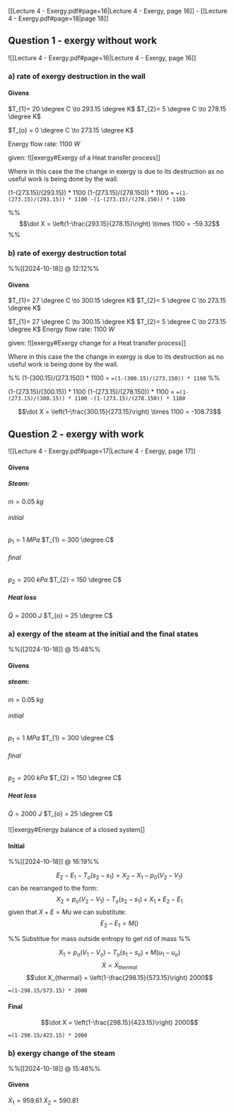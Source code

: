 
[[Lecture 4 - Exergy.pdf#page=16|Lecture 4 - Exergy, page 16]] - [[Lecture 4 - Exergy.pdf#page=18|page 18]]

## Question 1 - exergy without work

![[Lecture 4 - Exergy.pdf#page=16|Lecture 4 - Exergy, page 16]]

### a) rate of exergy destruction in the wall
#### Givens
$T_{1}= 20 \degree C \to 293.15 \degree K$
$T_{2}= 5 \degree C \to 278.15 \degree K$

$T_{o} = 0 \degree C \to 273.15 \degree K$

Energy flow rate:
$1100 \ W$

given:
![[exergy#Exergy of a Heat transfer process]]

Where in this case the the change in exergy is due to its destruction as no useful work is being done by the wall.

(1-(273.15)/(293.15)) * 1100 (1-(273.15)/(278.150)) * 1100 = `=(1-(273.15)/(293.15)) * 1100 -(1-(273.15)/(278.150)) * 1100`

%%$$\dot X = \left(1-\frac{293.15}{278.15}\right) \times 1100 = -59.32$$%%

### b) rate of exergy destruction total
%%[[2024-10-18]] @ 12:12%%

#### Givens
$T_{1}= 27 \degree C \to 300.15 \degree K$
$T_{2}= 5 \degree C \to 273.15 \degree K$

$T_{1}= 27 \degree C \to 300.15 \degree K$
$T_{2}= 5 \degree C \to 273.15 \degree K$
Energy flow rate:
$1100 \ W$

given:
![[exergy#Exergy change for a Heat transfer process]]

Where in this case the the change in exergy is due to its destruction as no useful work is being done by the wall.

%% (1-(300.15)/(273.150)) * 1100 = `=(1-(300.15)/(273.150)) * 1100` %%

(1-(273.15)/(300.15)) * 1100 (1-(273.15)/(278.150)) * 1100 = `=(1-(273.15)/(300.15)) * 1100 -(1-(273.15)/(278.150)) * 1100`

$$\dot X = \left(1-\frac{300.15}{273.15}\right) \times 1100 = -108.73$$

## Question 2 - exergy with work

![[Lecture 4 - Exergy.pdf#page=17|Lecture 4 - Exergy, page 17]]

#### Givens
##### Steam:
$m = 0.05 \ kg$

###### initial
$p_{1} = 1 \ MPa$
$T_{1} = 300 \degree C$

###### final
$p_{2} = 200 \ kPa$
$T_{2} = 150 \degree C$

##### Heat loss
$\dot Q = 2000 \ J$
$T_{o} = 25 \degree C$

### a) exergy of the steam at the initial and the final states
%%[[2024-10-18]] @ 15:48%%

#### Givens
##### steam:
$m = 0.05 \ kg$

###### initial
$p_{1} = 1 \ MPa$
$T_{1} = 300 \degree C$

###### final
$p_{2} = 200 \ kPa$
$T_{2} = 150 \degree C$

##### Heat loss
$\dot Q = 2000 \ J$
$T_{o} = 25 \degree C$

#### 
![[exergy#Energy balance of a closed system]]

#### Initial
%%[[2024-10-18]] @ 16:19%%

$$E_{2}-E_{1} -T_{o} (s_{2} - s_{1}) = X_{2} - X_{1} - p_{0} (V_{2} - V_{1})$$
can be rearranged to the form:
$$X_{2} = p_{o}(V_{2}-V_{1}) - T_{o}(s_{2}-s_{1}) + X_{1} +E_{2} - E_{1}$$
given that $X + E = Mu$ we can substitute:
$$E_{2} - E_{1} = M ()$$

%% Substitue for mass outside entropy to get rid of mass %%

$$X_{1} = p_{o}(V_{1}-V_{o}) - T_{o}(s_{1}-s_{o}) + M(u_{1} - u_{o})$$
$$\dot X = \dot X_{thermal} $$
$$\dot X_{thermal} = \left(1-\frac{298.15}{573.15}\right) 2000$$

`=(1-298.15/573.15) * 2000`

#### Final

$$\dot X = \left(1-\frac{298.15}{423.15}\right) 2000$$

`=(1-298.15/423.15) * 2000`

### b) exergy change of the steam
%%[[2024-10-18]] @ 15:48%%

#### Givens
$\dot X_{1} = 959.61$
$\dot X_{2} = 590.81$

#### 

